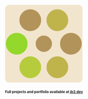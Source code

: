 <a href="https://github.com/jb3/fractal"><img width="256px" src="fractal-20251030-185643.png"/></a>

<sub>**Full projects and portfolio available at [jb3.dev](https://jb3.dev/)**</sub>
